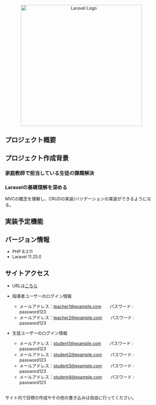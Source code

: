 <p align="center"><a href="https://laravel.com" target="_blank"><img src="https://raw.githubusercontent.com/laravel/art/master/logo-lockup/5%20SVG/2%20CMYK/1%20Full%20Color/laravel-logolockup-cmyk-red.svg" width="400" alt="Laravel Logo"></a></p>

## プロジェクト概要


## プロジェクト作成背景

### 家庭教師で担当している生徒の課題解決

### Laravelの基礎理解を深める
MVCの概念を理解し、CRUDの実装/バリデーションの実装ができるようになる。

## 実装予定機能


## バージョン情報

- PHP 8.3.11
- Laravel 11.25.0

## サイトアクセス

- URLは<a href="https://kateikyoshi-lms.com/">こちら</a>
- 指導者ユーザーのログイン情報
    - メールアドレス：teacher1@example.com　　パスワード : password123
    - メールアドレス：teacher2@example.com　　パスワード : password123
  
- 生徒ユーザーのログイン情報
    - メールアドレス：student1@example.com　　パスワード : password123
    - メールアドレス：student2@example.com　　パスワード : password123
    - メールアドレス：student3@example.com　　パスワード : password123
    - メールアドレス：student4@example.com　　パスワード : password123
<br />
サイト内で目標の作成やその他の書き込みは自由に行ってください。
